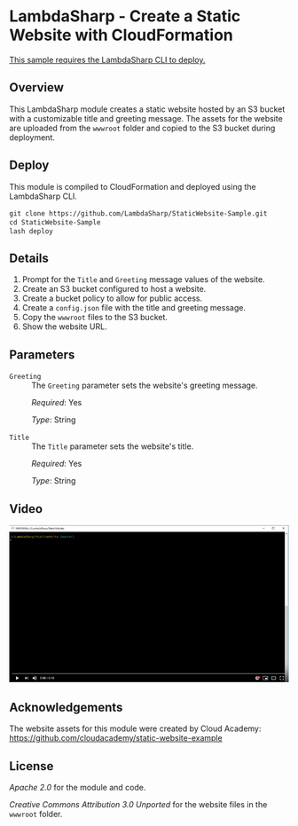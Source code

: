 # LambdaSharp - Create a Static Website with CloudFormation

[This sample requires the LambdaSharp CLI to deploy.](https://lambdasharp.net/)

## Overview

This LambdaSharp module creates a static website hosted by an S3 bucket with a customizable title and greeting message. The assets for the website are uploaded from the `wwwroot` folder and copied to the S3 bucket during deployment.

## Deploy

This module is compiled to CloudFormation and deployed using the LambdaSharp CLI.

```
git clone https://github.com/LambdaSharp/StaticWebsite-Sample.git
cd StaticWebsite-Sample
lash deploy
```


## Details

1. Prompt for the `Title` and `Greeting` message values of the website.
1. Create an S3 bucket configured to host a website.
1. Create a bucket policy to allow for public access.
1. Create a `config.json` file with the title and greeting message.
1. Copy the `wwwroot` files to the S3 bucket.
1. Show the website URL.

## Parameters

<dl>

<dt><code>Greeting</code></dt>
<dd>
The <code>Greeting</code> parameter sets the website's greeting message.

<i>Required</i>: Yes

<i>Type</i>: String
</dd>

<dt><code>Title</code></dt>
<dd>
The <code>Title</code> parameter sets the website's title.

<i>Required</i>: Yes

<i>Type</i>: String
</dd>

</dl>

## Video


[![Watch the video](Docs/Video-Thumbnail.png)](https://youtu.be/cK7rxKWO6nI)


## Acknowledgements

The website assets for this module were created by Cloud Academy:
https://github.com/cloudacademy/static-website-example

## License

_Apache 2.0_ for the module and code.

_Creative Commons Attribution 3.0 Unported_ for the website files in the `wwwroot` folder.
